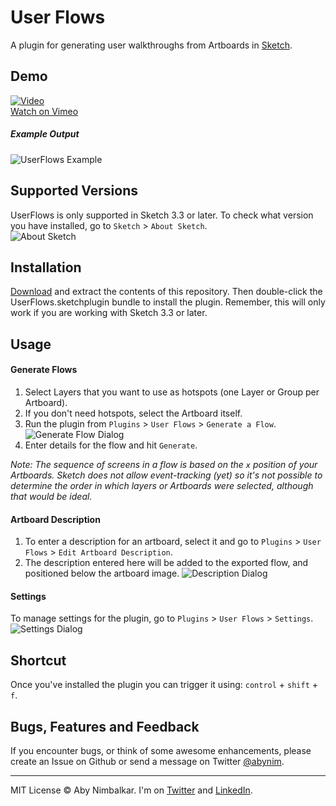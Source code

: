 # User Flows
A plugin for generating user walkthroughs from Artboards in [Sketch](http://www.bohemiancoding.com/sketch/).  

## Demo
[![Video](http://silverux.com/sketchplugins/userflows/assets/video_title_1.png)](https://vimeo.com/abynim/userflows)  
[Watch on Vimeo](https://vimeo.com/abynim/userflows)

##### Example Output  
![UserFlows Example](http://silverux.com/sketchplugins/userflows/assets/exampleflow.jpg)

## Supported Versions
UserFlows is only supported in Sketch 3.3 or later. To check what version you have installed, go to `Sketch` > `About Sketch`.  
![About Sketch](http://silverux.com/ig-auth/assets/sketchsquares-8a.png)

## Installation  
[Download](https://github.com/abynim/UserFlows/archive/master.zip) and extract the contents of this repository. Then double-click the UserFlows.sketchplugin bundle to install the plugin. Remember, this will only work if you are working with Sketch 3.3 or later.

## Usage

#### Generate Flows
1. Select Layers that you want to use as hotspots (one Layer or Group per Artboard).
2. If you don't need hotspots, select the Artboard itself.
3. Run the plugin from `Plugins` > `User Flows` > `Generate a Flow`.
![Generate Flow Dialog](http://silverux.com/sketchplugins/userflows/assets/generate_flow_dialog1.png)
4. Enter details for the flow and hit `Generate`.

_Note: The sequence of screens in a flow is based on the `x` position of your Artboards. Sketch does not allow event-tracking (yet) so it's not possible to determine the order in which layers or Artboards were selected, although that would be ideal._

#### Artboard Description
1. To enter a description for an artboard, select it and go to `Plugins` > `User Flows` > `Edit Artboard Description`.  
2. The description entered here will be added to the exported flow, and positioned below the artboard image.
![Description Dialog](http://silverux.com/sketchplugins/userflows/assets/artboard_description.png)

#### Settings
To manage settings for the plugin, go to `Plugins` > `User Flows` > `Settings`.  
![Settings Dialog](http://silverux.com/sketchplugins/userflows/assets/settings_dialog1.png)

## Shortcut
Once you've installed the plugin you can trigger it using: `control` + `shift` + `f`.

## Bugs, Features and Feedback
If you encounter bugs, or think of some awesome enhancements, please create an Issue on Github or send a message on Twitter [@abynim](http://twitter.com/abynim).

---

MIT License © Aby Nimbalkar. I'm on [Twitter](http://twitter.com/abynim) and [LinkedIn](http://tw.linkedin.com/in/abynim/).
